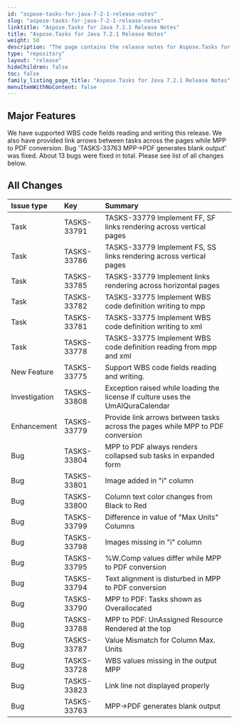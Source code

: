 ```yaml
---
id: "aspose-tasks-for-java-7-2-1-release-notes"
slug: "aspose-tasks-for-java-7-2-1-release-notes"
linktitle: "Aspose.Tasks for Java 7.2.1 Release Notes"
title: "Aspose.Tasks for Java 7.2.1 Release Notes"
weight: 50
description: "The page contains the release notes for Aspose.Tasks for Java 7.2.1."
type: "repository"
layout: "release"
hideChildren: false
toc: false
family_listing_page_title: "Aspose.Tasks for Java 7.2.1 Release Notes"
menuItemWithNoContent: false
---
```


## **Major Features**
We have supported WBS code fields reading and writing this release. We also have provided link arrows between tasks across the pages while MPP to PDF conversion. Bug 'TASKS-33763 MPP->PDF generates blank output' was fixed. About 13 bugs were fixed in total. Please see list of all changes below.

## **All Changes**
|**Issue type** |**Key** |**Summary** |
| :- | :- | :- |
|Task |TASKS-33791 |TASKS-33779 Implement FF, SF links rendering across vertical pages |
|Task |TASKS-33786 |TASKS-33779 Implement FS, SS links rendering across vertical pages |
|Task |TASKS-33785 |TASKS-33779 Implement links rendering across horizontal pages |
|Task |TASKS-33782 |TASKS-33775 Implement WBS code definition writing to mpp |
|Task |TASKS-33781 |TASKS-33775 Implement WBS code definition writing to xml |
|Task |TASKS-33778 |TASKS-33775 Implement WBS code definition reading from mpp and xml |
|New Feature |TASKS-33775 |Support WBS code fields reading and writing. |
|Investigation |TASKS-33808 |Exception raised while loading the license if culture uses the UmAlQuraCalendar |
|Enhancement |TASKS-33779 |Provide link arrows between tasks across the pages while MPP to PDF conversion |
|Bug |TASKS-33804 |MPP to PDF always renders collapsed sub tasks in expanded form |
|Bug |TASKS-33801 |Image added in "i" column |
|Bug |TASKS-33800 |Column text color changes from Black to Red |
|Bug |TASKS-33799 |Difference in value of "Max Units" Columns |
|Bug |TASKS-33798 |Images missing in "i" column |
|Bug |TASKS-33795 |%W.Comp values differ while MPP to PDF conversion |
|Bug |TASKS-33794 |Text alignment is disturbed in MPP to PDF conversion |
|Bug |TASKS-33790 |MPP to PDF: Tasks shown as Overallocated |
|Bug |TASKS-33788 |MPP to PDF: UnAssigned Resource Rendered at the top |
|Bug |TASKS-33787 |Value Mismatch for Column Max. Units |
|Bug |TASKS-33728 |WBS values missing in the output MPP |
|Bug |TASKS-33823 |Link line not displayed properly |
|Bug |TASKS-33763 |MPP->PDF generates blank output |

